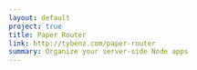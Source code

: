 ```yaml
---
layout: default
project: true
title: Paper Router
link: http://tybenz.com/paper-router
summary: Organize your server-side Node apps
---
```

